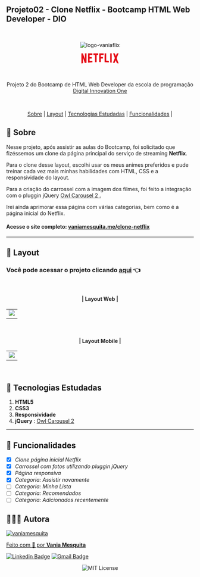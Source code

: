 ## Projeto02 - Clone Netflix - Bootcamp HTML Web Developer - DIO 
<br>

  <p align="center"> <img src="https://vaniamesquita.me/clone-netflix/img/logo3.png" alt="logo-vaniaflix" width="300"> </p>

<p align="center"><img src="img/logo.png"alt="logo-netflix" width="100"> </p> 

<br>
     

<p align="center">Projeto 2 do Bootcamp de HTML Web Developer da escola de programação <a href="https://vaniamesquita.me/hora-do-dia/" target="_blank">Digital Innovation One </a></p>
<br>

<p align="center">
  <a href="#small_blue_diamond-sobre">Sobre</a> |
  <a href="#small_blue_diamond-layout">Layout</a> |
  <a href="#small_blue_diamond-tecnologias-estudadas">Tecnologias Estudadas</a> |
  <a href="#small_blue_diamond-funcionalidades">Funcionalidades</a> |  
  </p>

  
## 	:small_blue_diamond: **Sobre**

Nesse projeto, após assistir as aulas do Bootcamp, foi solicitado que fizéssemos um clone da página principal do serviço de streaming **Netflix**.

Para o clone desse layout, escolhi usar os meus animes preferidos e pude treinar cada vez mais minhas habilidades com HTML, CSS e a responsividade do layout. 

Para a criação do carrossel com a imagem dos filmes, foi feito a integração com o pluggin jQuery  <a href="https://github.com/OwlCarousel2/OwlCarousel2" target="_blank">Owl Carousel 2 . </a>  

Irei ainda aprimorar essa página com várias categorias, bem como é a página inicial do Netflix.


#### Acesse o site completo: <a href="https://vaniamesquita.me/clone-netflix/" target="_blank">vaniamesquita.me/clone-netflix</a> 

---

## :small_blue_diamond: **Layout**

### Você pode acessar o projeto clicando <a href="https://vaniamesquita.me/clone-netflix/" target="_blank">aqui</a> 👈
<br>

 #### <p align="center">| Layout Web |</p>

<table align="center">
   <tr>
    <td valign="top"><img src="img/web.gif"> </td>
    
   </tr>
 </table>
 <br>


#### <p align="center">| Layout Mobile |</p> 

<table align="center">
   <tr>
    <td valign="top"><img src="img/mobile.gif" height="500"> </td>
  </tr>
 </table>
 <br>


## :small_blue_diamond: **Tecnologias Estudadas**

1. **HTML5**
2. **CSS3**
3. **Responsividade**
4. **jQuery** : <a href="https://github.com/OwlCarousel2/OwlCarousel2" target="_blank">Owl Carousel 2  </a>  
   
---

## :small_blue_diamond: **Funcionalidades**

   - [x] *Clone página inicial Netflix*
   - [x] *Carrossel com fotos utilizando pluggin jQuery*
   - [x] *Página responsiva*
   - [x] *Categoria: Assistir novamente*
   - [ ] *Categoria: Minha Lista*
   - [ ] *Categoria: Recomendados*
   - [ ] *Categoria: Adicionados recentemente*

## 👩🏻‍💻 **Autora**

<a href="https://github.com/vaniamesquita"> <img src="https://avatars.githubusercontent.com/u/70303394?v=4" width="60px;" alt="vaniamesquita"/>
  
 Feito com :blue_heart: por <b>Vania Mesquita</b></a>  <a href="https://github.com/vaniamesquita"> </a>


[![Linkedin Badge](https://img.shields.io/badge/-LinkedIn-blue?style=flat-square&logo=Linkedin&logoColor=white&link=https://www.linkedin.com/in/vaniamesquita/)](https://www.linkedin.com/in/vaniamesquita/)
[![Gmail Badge](https://img.shields.io/badge/-vaniasalesm@gmail.com-D14836?style=flat-square&logo=Gmail&logoColor=white&link=mailto:vaniasalesm@gmail.com)](mailto:vaniasalesm@gmail.com)<br>


<p align="center"> <img alt="MIT License" src="https://img.shields.io/badge/license-MIT-green"> </p>

